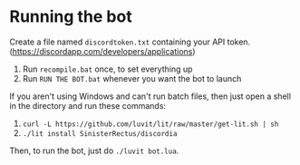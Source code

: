 # Running the bot

Create a file named `discordtoken.txt` containing your API token. (<https://discordapp.com/developers/applications>)

1. Run `recompile.bat` once, to set everything up
2. Run `RUN THE BOT.bat` whenever you want the bot to launch

If you aren't using Windows and can't run batch files, then just open a shell in the directory and run these commands:

1. `curl -L https://github.com/luvit/lit/raw/master/get-lit.sh | sh`
2. `./lit install SinisterRectus/discordia`

Then, to run the bot, just do `./luvit bot.lua`.
